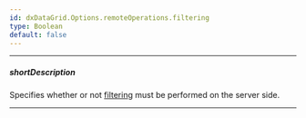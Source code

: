 ```yaml
---
id: dxDataGrid.Options.remoteOperations.filtering
type: Boolean
default: false
---
```

---
##### shortDescription
Specifies whether or not [filtering](/Documentation/Guide/Widgets/DataGrid/Filtering_and_Searching/) must be performed on the server side.

---
